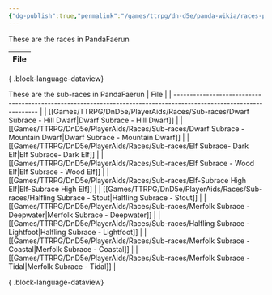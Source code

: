 ```yaml
---
{"dg-publish":true,"permalink":"/games/ttrpg/dn-d5e/panda-wikia/races-page/","noteIcon":""}
---
```



These are the races in PandaFaerun 

| File |
| ---- |

{ .block-language-dataview}

These are the sub-races in PandaFaerun 
| File                                                                                                               |
| ------------------------------------------------------------------------------------------------------------------ |
| [[Games/TTRPG/DnD5e/PlayerAids/Races/Sub-races/Dwarf Subrace - Hill Dwarf\|Dwarf Subrace - Hill Dwarf]]         |
| [[Games/TTRPG/DnD5e/PlayerAids/Races/Sub-races/Dwarf Subrace - Mountain Dwarf\|Dwarf Subrace - Mountain Dwarf]] |
| [[Games/TTRPG/DnD5e/PlayerAids/Races/Sub-races/Elf Subrace- Dark Elf\|Elf Subrace- Dark Elf]]                   |
| [[Games/TTRPG/DnD5e/PlayerAids/Races/Sub-races/Elf Subrace - Wood Elf\|Elf Subrace - Wood Elf]]                 |
| [[Games/TTRPG/DnD5e/PlayerAids/Races/Sub-races/Elf-Subrace High Elf\|Elf-Subrace High Elf]]                     |
| [[Games/TTRPG/DnD5e/PlayerAids/Races/Sub-races/Halfling Subrace - Stout\|Halfling Subrace - Stout]]             |
| [[Games/TTRPG/DnD5e/PlayerAids/Races/Sub-races/Merfolk Subrace - Deepwater\|Merfolk Subrace - Deepwater]]       |
| [[Games/TTRPG/DnD5e/PlayerAids/Races/Sub-races/Halfling Subrace - Lightfoot\|Halfling Subrace - Lightfoot]]     |
| [[Games/TTRPG/DnD5e/PlayerAids/Races/Sub-races/Merfolk Subrace - Coastal\|Merfolk Subrace - Coastal]]           |
| [[Games/TTRPG/DnD5e/PlayerAids/Races/Sub-races/Merfolk Subrace - Tidal\|Merfolk Subrace - Tidal]]               |

{ .block-language-dataview}